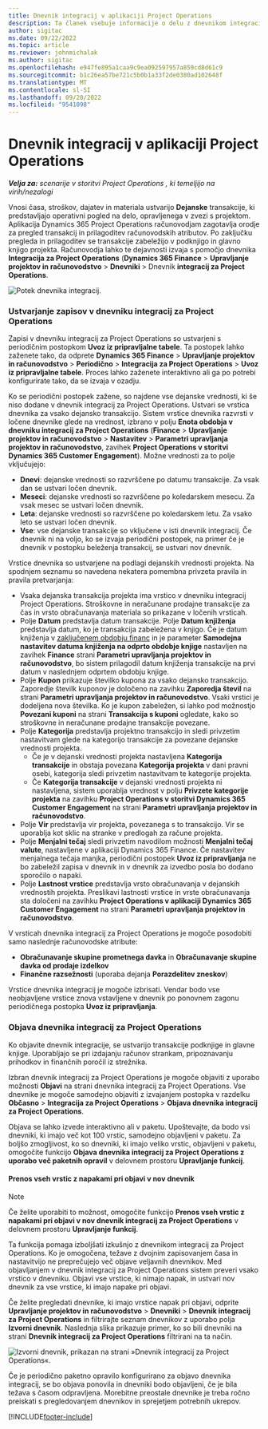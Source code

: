 ```yaml
---
title: Dnevnik integracij v aplikaciji Project Operations
description: Ta članek vsebuje informacije o delu z dnevnikom integracij v aplikaciji Project Operations.
author: sigitac
ms.date: 09/22/2022
ms.topic: article
ms.reviewer: johnmichalak
ms.author: sigitac
ms.openlocfilehash: e947fe895a1caa9c9ea092597957a859cd8d61c9
ms.sourcegitcommit: b1c26ea57be721c5b0b1a33f2de0380ad102648f
ms.translationtype: MT
ms.contentlocale: sl-SI
ms.lasthandoff: 09/20/2022
ms.locfileid: "9541098"
---
```

# <a name="integration-journal-in-project-operations"></a>Dnevnik integracij v aplikaciji Project Operations

_**Velja za:** scenarije v storitvi Project Operations , ki temeljijo na virih/nezalogi_

Vnosi časa, stroškov, dajatev in materiala ustvarijo **Dejanske** transakcije, ki predstavljajo operativni pogled na delo, opravljenega v zvezi s projektom. Aplikacija Dynamics 365 Project Operations računovodjam zagotavlja orodje za pregled transakcij in prilagoditev računovodskih atributov. Po zaključku pregleda in prilagoditev se transakcije zabeležijo v podknjigo in glavno knjigo projekta. Računovodja lahko te dejavnosti izvaja s pomočjo dnevnika **Integracija za Project Operations** (**Dynamics 365 Finance** > **Upravljanje projektov in računovodstvo** > **Dnevniki** >  Dnevnik **integracij za Project Operations**.

![Potek dnevnika integracij.](./media/IntegrationJournal.png)

### <a name="create-records-in-the-project-operations-integration-journal"></a>Ustvarjanje zapisov v dnevniku integracij za Project Operations

Zapisi v dnevniku integracij za Project Operations so ustvarjeni s periodičnim postopkom **Uvoz iz pripravljalne tabele**. Ta postopek lahko zaženete tako, da odprete **Dynamics 365 Finance** > **Upravljanje projektov in računovodstvo** > **Periodično** > **Integracija za Project Operations** > **Uvoz iz pripravljalne tabele**. Proces lahko zaženete interaktivno ali ga po potrebi konfigurirate tako, da se izvaja v ozadju.

Ko se periodični postopek zažene, so najdene vse dejanske vrednosti, ki še niso dodane v dnevnik integracij za Project Operations. Ustvari se vrstica dnevnika za vsako dejansko transakcijo.
Sistem vrstice dnevnika razvrsti v ločene dnevnike glede na vrednost, izbrano v polju **Enota obdobja v dnevniku integracij za Project Operations** (**Finance** > **Upravljanje projektov in računovodstvo** > **Nastavitev** > **Parametri upravljanja projektov in računovodstvo**, zavihek **Project Operations v storitvi Dynamics 365 Customer Engagement**). Možne vrednosti za to polje vključujejo:

  - **Dnevi**: dejanske vrednosti so razvrščene po datumu transakcije. Za vsak dan se ustvari ločen dnevnik.
  - **Meseci**: dejanske vrednosti so razvrščene po koledarskem mesecu. Za vsak mesec se ustvari ločen dnevnik.
  - **Leta**: dejanske vrednosti so razvrščene po koledarskem letu. Za vsako leto se ustvari ločen dnevnik.
  - **Vse**: vse dejanske transakcije so vključene v isti dnevnik integracij. Če dnevnik ni na voljo, ko se izvaja periodični postopek, na primer če je dnevnik v postopku beleženja transakcij, se ustvari nov dnevnik.

Vrstice dnevnika so ustvarjene na podlagi dejanskih vrednosti projekta. Na spodnjem seznamu so navedena nekatera pomembna privzeta pravila in pravila pretvarjanja:

  - Vsaka dejanska transakcija projekta ima vrstico v dnevniku integracij Project Operations. Stroškovne in neračunane prodajne transakcije za čas in vrsto obračunavanja materiala so prikazane v ločenih vrsticah.
  - Polje **Datum** predstavlja datum transakcije. Polje **Datum knjiženja** predstavlja datum, ko je transakcija zabeležena v knjigo. Če je datum knjiženja v [zaključenem obdobju financ](/dynamics365/finance/general-ledger/close-general-ledger-at-period-end) in je parameter **Samodejna nastavitev datuma knjiženja na odprto obdobje knjige** nastavljen na zavihek **Finance** strani **Parametri upravljanja projektov in računovodstvo**, bo sistem prilagodil datum knjiženja transakcije na prvi datum v naslednjem odprtem obdobju knjige.
  - Polje **Kupon** prikazuje številko kupona za vsako dejansko transakcijo. Zaporedje številk kuponov je določeno na zavihku **Zaporedja števil** na strani **Parametri upravljanja projektov in računovodstvo**. Vsaki vrstici je dodeljena nova številka. Ko je kupon zabeležen, si lahko pod možnostjo **Povezani kuponi** na strani **Transakcija s kuponi** ogledate, kako so stroškovne in neračunane prodajne transakcije povezane.
  - Polje **Kategorija** predstavlja projektno transakcijo in sledi privzetim nastavitvam glede na kategorijo transakcije za povezane dejanske vrednosti projekta.
    - Če je v dejanski vrednosti projekta nastavljena **Kategorija transakcije** in obstaja povezana **Kategorija projekta** v dani pravni osebi, kategorija sledi privzetim nastavitvam te kategorije projekta.
    - Če **Kategorija transakcije** v dejanski vrednosti projekta ni nastavljena, sistem uporablja vrednost v polju **Privzete kategorije projekta** na zavihku **Project Operations v storitvi Dynamics 365 Customer Engagement** na strani **Parametri upravljanja projektov in računovodstvo**.
  - Polje **Vir** predstavlja vir projekta, povezanega s to transakcijo. Vir se uporablja kot sklic na stranke v predlogah za račune projekta.
  - Polje **Menjalni tečaj** sledi privzetim navodilom možnosti **Menjalni tečaj valute**, nastavljene v aplikaciji Dynamics 365 Finance. Če nastavitev menjalnega tečaja manjka, periodični postopek **Uvoz iz pripravljanja** ne bo zabeležil zapisa v dnevnik in v dnevnik za izvedbo posla bo dodano sporočilo o napaki.
  - Polje **Lastnost vrstice** predstavlja vrsto obračunavanja v dejanskih vrednostih projekta. Preslikavi lastnosti vrstice in vrste obračunavanja sta določeni na zavihku **Project Operations v aplikaciji Dynamics 365 Customer Engagement** na strani **Parametri upravljanja projektov in računovodstvo**.

V vrsticah dnevnika integracij za Project Operations je mogoče posodobiti samo naslednje računovodske atribute:

- **Obračunavanje skupine prometnega davka** in **Obračunavanje skupine davka od prodaje izdelkov**
- **Finančne razsežnosti** (uporaba dejanja **Porazdelitev zneskov**)

Vrstice dnevnika integracij je mogoče izbrisati. Vendar bodo vse neobjavljene vrstice znova vstavljene v dnevnik po ponovnem zagonu periodičnega postopka **Uvoz iz pripravljanja**.

### <a name="post-the-project-operations-integration-journal"></a>Objava dnevnika integracij za Project Operations

Ko objavite dnevnik integracije, se ustvarijo transakcije podknjige in glavne knjige. Uporabljajo se pri izdajanju računov strankam, pripoznavanju prihodkov in finančnih poročil iz strežnika.

Izbran dnevnik integracij za Project Operations je mogoče objaviti z uporabo možnosti **Objavi** na strani dnevnika integracij za Project Operations. Vse dnevnike je mogoče samodejno objaviti z izvajanjem postopka v razdelku **Občasno** > **Integracija za Project Operations** > **Objava dnevnika integracij za Project Operations**.

Objava se lahko izvede interaktivno ali v paketu. Upoštevajte, da bodo vsi dnevniki, ki imajo več kot 100 vrstic, samodejno objavljeni v paketu. Za boljšo zmogljivost, ko so dnevniki, ki imajo veliko vrstic, objavljeni v paketu, omogočite funkcijo **Objava dnevnika integracij za Project Operations z uporabo več paketnih opravil** v delovnem prostoru **Upravljanje funkcij**. 

#### <a name="transfer-all-lines-that-have-posting-errors-to-a-new-journal"></a>Prenos vseh vrstic z napakami pri objavi v nov dnevnik

> [!NOTE]
> Če želite uporabiti to možnost, omogočite funkcijo **Prenos vseh vrstic z napakami pri objavi v nov dnevnik integracij za Project Operations** v delovnem prostoru **Upravljanje funkcij**.

Ta funkcija pomaga izboljšati izkušnjo z dnevnikom integracij za Project Operations. Ko je omogočena, težave z dvojnim zapisovanjem časa in nastavitvijo ne preprečujejo več objave veljavnih dnevnikov. Med objavljanjem v dnevnik integracij za Project Operations sistem preveri vsako vrstico v dnevniku. Objavi vse vrstice, ki nimajo napak, in ustvari nov dnevnik za vse vrstice, ki imajo napake pri objavi.

Če želite pregledati dnevnike, ki imajo vrstice napak pri objavi, odprite **Upravljanje projektov in računovodstvo** \> **Dnevniki** \> **Dnevnik integracij za Project Operations** in filtrirajte seznam dnevnikov z uporabo polja **Izvorni dnevnik**. Naslednja slika prikazuje primer, ko so bili dnevniki na strani **Dnevnik integracij za Project Operations** filtrirani na ta način.

![Izvorni dnevnik, prikazan na strani »Dnevnik integracij za Project Operations«.](./media/transferLines-originalJournal.png)

Če je periodično paketno opravilo konfigurirano za objavo dnevnika integracij, se bo objava ponovila in dnevniki bodo objavljeni, če je bila težava s časom odpravljena. Morebitne preostale dnevnike je treba ročno preiskati s pregledovanjem dnevnikov in sprejetjem potrebnih ukrepov.

[!INCLUDE[footer-include](../includes/footer-banner.md)]
